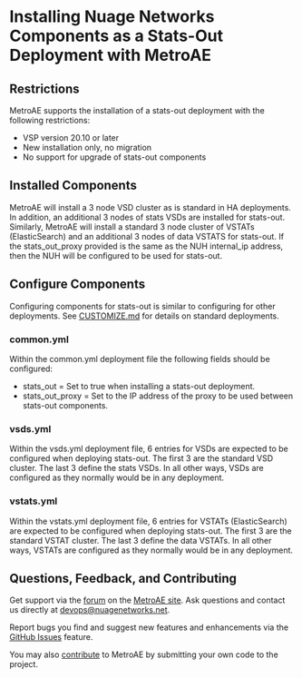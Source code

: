 # Installing Nuage Networks Components as a Stats-Out Deployment with MetroAE

## Restrictions
MetroAE supports the installation of a stats-out deployment with the following restrictions:
* VSP version 20.10 or later
* New installation only, no migration
* No support for upgrade of stats-out components

## Installed Components
MetroAE will install a 3 node VSD cluster as is standard in HA deployments.  In addition,
an additional 3 nodes of stats VSDs are installed for stats-out.  Similarly, MetroAE will
install a standard 3 node cluster of VSTATs (ElasticSearch) and an additional 3 nodes of
data VSTATS for stats-out.  If the stats_out_proxy provided is the same as the NUH
internal_ip address, then the NUH will be configured to be used for stats-out.

## Configure Components
Configuring components for stats-out is similar to configuring for other deployments. See
[CUSTOMIZE.md](CUSTOMIZE.md) for details on standard deployments.

### common.yml
Within the common.yml deployment file the following fields should be configured:
* stats_out = Set to true when installing a stats-out deployment.
* stats_out_proxy = Set to the IP address of the proxy to be used between stats-out components.

### vsds.yml
Within the vsds.yml deployment file, 6 entries for VSDs are expected to be
configured when deploying stats-out.  The first 3 are the standard VSD cluster.
The last 3 define the stats VSDs.  In all other ways, VSDs are configured as
they normally would be in any deployment.

### vstats.yml
Within the vstats.yml deployment file, 6 entries for VSTATs (ElasticSearch) are
expected to be configured when deploying stats-out.  The first 3 are the
standard VSTAT cluster.  The last 3 define the data VSTATs.  In all other ways,
VSTATs are configured as they normally would be in any deployment.

## Questions, Feedback, and Contributing
Get support via the [forum](https://devops.nuagenetworks.net/forums/) on the [MetroAE site](https://devops.nuagenetworks.net/).
Ask questions and contact us directly at [devops@nuagenetworks.net](mailto:devops@nuagenetworks.net "send email to nuage-metro project").

Report bugs you find and suggest new features and enhancements via the [GitHub Issues](https://github.com/nuagenetworks/nuage-metroae/issues "nuage-metroae issues") feature.

You may also [contribute](../CONTRIBUTING.md) to MetroAE by submitting your own code to the project.
